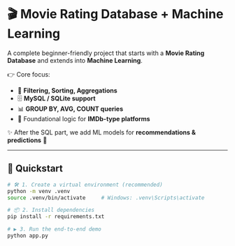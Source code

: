 # 🎬 Movie Rating Database + Machine Learning

A complete beginner-friendly project that starts with a **Movie Rating Database** and extends into **Machine Learning**.  

👉 Core focus:  
- 🔎 **Filtering, Sorting, Aggregations**  
- 🗄️ **MySQL / SQLite support**  
- 📊 **GROUP BY, AVG, COUNT queries**  
- 🎥 Foundational logic for **IMDb-type platforms**  

✨ After the SQL part, we add ML models for **recommendations & predictions** 🔮  

---

## 🚀 Quickstart

```bash
# 🛠️ 1. Create a virtual environment (recommended)
python -m venv .venv
source .venv/bin/activate     # Windows: .venv\Scripts\activate

# 📦 2. Install dependencies
pip install -r requirements.txt

# ▶️ 3. Run the end-to-end demo
python app.py
